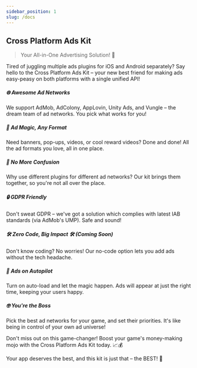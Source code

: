 ```yaml
---
sidebar_position: 1
slug: /docs
---
```


## Cross Platform Ads Kit

> Your All-in-One Advertising Solution! 🚀

Tired of juggling multiple ads plugins for iOS and Android separately? Say hello to the Cross Platform Ads Kit – your new best friend for making ads easy-peasy on both platforms with a single unified API!

##### 🌐 Awesome Ad Networks

We support AdMob, AdColony, AppLovin, Unity Ads, and Vungle – the dream team of ad networks. You pick what works for you!

##### 🎨 Ad Magic, Any Format

Need banners, pop-ups, videos, or cool reward videos? Done and done! All the ad formats you love, all in one place.

##### 🧩 No More Confusion

Why use different plugins for different ad networks? Our kit brings them together, so you're not all over the place.

##### 🔒 GDPR Friendly

Don't sweat GDPR – we've got a solution which complies with latest IAB standards (via AdMob's UMP). Safe and sound!

##### 🛠️ Zero Code, Big Impact 🛠️ (Coming Soon)

Don't know coding? No worries! Our no-code option lets you add ads without the tech headache.

##### 🔄 Ads on Autopilot

Turn on auto-load and let the magic happen. Ads will appear at just the right time, keeping your users happy.

##### 🤓 You're the Boss

Pick the best ad networks for your game, and set their priorities. It's like being in control of your own ad universe!

Don't miss out on this game-changer! Boost your game's money-making mojo with the Cross Platform Ads Kit today. 📈💰

Your app deserves the best, and this kit is just that – the BEST! 🌟